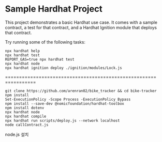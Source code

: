 # Sample Hardhat Project

This project demonstrates a basic Hardhat use case. It comes with a sample contract, a test for that contract, and a Hardhat Ignition module that deploys that contract.

Try running some of the following tasks:

```shell
npx hardhat help
npx hardhat test
REPORT_GAS=true npx hardhat test
npx hardhat node
npx hardhat ignition deploy ./ignition/modules/Lock.js
```

=================================================================

```shell
git clone https://github.com/arenran02/bike_tracker && cd bike-tracker
npm install
Set-ExecutionPolicy -Scope Process -ExecutionPolicy Bypass
npm install --save-dev @nomicfoundation/hardhat-toolbox
npm install dotenv
npx hardhat node
npx hardhat compile
npx hardhat run scripts/deploy.js --network localhost
node callContract.js
```

node.js 설치

